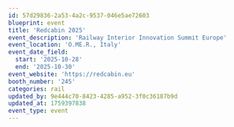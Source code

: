 ```yaml
---
id: 57d29836-2a53-4a2c-9537-046e5ae72603
blueprint: event
title: 'Redcabin 2025'
event_description: 'Railway Interior Innovation Summit Europe'
event_location: 'O.ME.R., Italy'
event_date_field:
  start: '2025-10-28'
  end: '2025-10-30'
event_website: 'https://redcabin.eu'
booth_number: '245'
categories: rail
updated_by: 9e444c70-8423-4285-a952-3f0c36187b9d
updated_at: 1759397838
event_type: event
---
```

